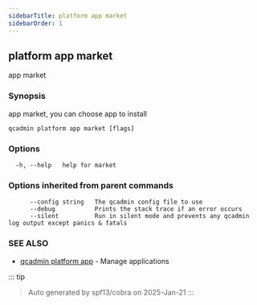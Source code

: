 ```yaml
---
sidebarTitle: platform app market
sidebarOrder: 1
---
```


## platform app market

app market

### Synopsis

app market, you can choose app to install

```
qcadmin platform app market [flags]
```

### Options

```
  -h, --help   help for market
```

### Options inherited from parent commands

```
      --config string   The qcadmin config file to use
      --debug           Prints the stack trace if an error occurs
      --silent          Run in silent mode and prevents any qcadmin log output except panics & fatals
```

### SEE ALSO

* [qcadmin platform app](platform_app.md)	 - Manage applications

::: tip
>Auto generated by spf13/cobra on 2025-Jan-21
:::